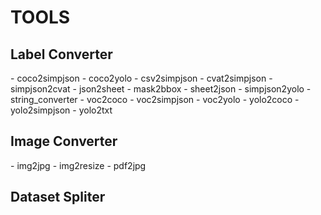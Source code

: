<h1>TOOLS</h1>

<h2>Label Converter</h2>
- coco2simpjson
- coco2yolo
- csv2simpjson
- cvat2simpjson
- simpjson2cvat
- json2sheet
- mask2bbox
- sheet2json
- simpjson2yolo
- string_converter
- voc2coco
- voc2simpjson
- voc2yolo
- yolo2coco
- yolo2simpjson
- yolo2txt

<h2>Image Converter</h2>
- img2jpg
- img2resize
- pdf2jpg

<h2>Dataset Spliter</h2>
